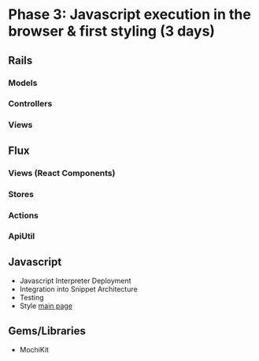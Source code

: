 # Phase 3: Javascript execution in the browser & first styling (3 days)

## Rails
### Models

### Controllers

### Views

## Flux
### Views (React Components)

### Stores

### Actions

### ApiUtil

## Javascript
* Javascript Interpreter Deployment
* Integration into Snippet Architecture
* Testing
* Style [main page][mainpage]

[mainpage]: ../wireframes/CodeSvenCreate.png

## Gems/Libraries
* MochiKit
